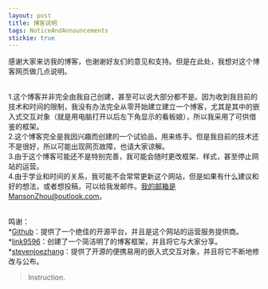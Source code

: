```yaml
---
layout: post
title: 博客说明
tags: NoticeAndAnnouncements
stickie: true
---
```


感谢大家来访我的博客，也谢谢好友们的意见和支持。但是在此处，我想对这个博客网页做几点说明。<br><br>

1.这个博客并非完全由我自己创建，甚至可以说大部分都不是。因为收到我目前的技术和时间的限制，我没有办法完全从零开始建立建立一个博客，尤其是其中的嵌入式交互对象（就是用电脑打开以后左下角显示的看板娘），所以我采用了可供借鉴的框架。<br>
2.这个博客完全是我因兴趣而创建的一个试验品，用来练手。但是我目前的技术还不是很好，所以可能出现网页故障，也请大家谅解。<br>
3.由于这个博客可能还不是特别完善，我可能会随时更改框架、样式，甚至停止网站的运营。<br>
4.由于学业和时间的关系，我可能不会常常更新这个网站，但是如果有什么建议和好的想法，或者想投稿，可以给我发邮件。我的邮箱是MansonZhou@outlook.com。<br><br>


鸣谢：<br>
*[Github](https://github.com)：提供了一个绝佳的开源平台，并且是这个网站的运营服务提供商。<br>
*[link9596](https://github.com/link9596)：创建了一个简洁明了的博客框架，并且将它与大家分享。<br>
*[stevenjoezhang](https://github.com/stevenjoezhang)：提供了开源的便携易用的嵌入式交互对象，并且将它不断地修改与公布。<br>

> Instruction.
